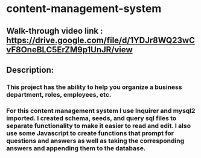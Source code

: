 # content-management-system

## Walk-through video link : https://drive.google.com/file/d/1YDJr8WQ23wCvF8OneBLC5ErZM9p1UnJR/view

## Description:
### This project has the ability to help you organize a business department, roles, employees, etc. 
### For this content management system I use Inquirer and mysql2 imported. I created schema, seeds, and query sql files to separate functionality to make it easier to read and edit. I also use some Javascript to create functions that prompt for questions and answers as well as taking the corresponding answers and appending them to the database.